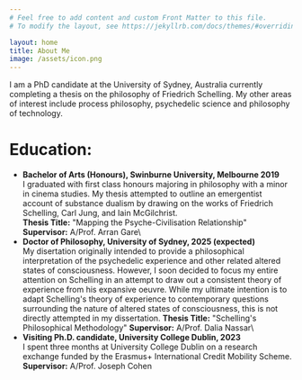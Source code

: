 ```yaml
---
# Feel free to add content and custom Front Matter to this file.
# To modify the layout, see https://jekyllrb.com/docs/themes/#overriding-theme-defaults

layout: home
title: About Me
image: /assets/icon.png
---
```

I am a PhD candidate at the University of Sydney, Australia currently completing a thesis on the philosophy of Friedrich Schelling. My other areas of interest include process philosophy, psychedelic science and philosophy of technology.

Education:
======
* **Bachelor of Arts (Honours), Swinburne University, Melbourne 2019**\
I graduated with first class honours majoring in philosophy with a minor in cinema studies. My thesis attempted to outline an emergentist account of substance dualism by drawing on the works of Friedrich Schelling, Carl Jung, and Iain McGilchrist.\
  **Thesis Title:** "Mapping the Psyche-Civilisation Relationship"\
  **Supervisor:** A/Prof. Arran Gare\
* **Doctor of Philosophy, University of Sydney, 2025 (expected)**\
My disertation originally intended to provide a philosophical interpretation of the psychedelic experience and other related altered states of consciousness. However, I soon decided to focus my entire attention on Schelling in an attempt to draw out a consistent theory of experience from his expansive oeuvre. While my ultimate intention is to adapt Schelling's theory of experience to contemporary questions surrounding the nature of altered states of consciousness, this is not directly attempted in my dissertation.
  **Thesis Title:** "Schelling's Philosophical Methodology"
  **Supervisor:** A/Prof. Dalia Nassar\
* **Visiting Ph.D. candidate, University College Dublin, 2023**\
I spent three months at University College Dublin on a research exchange funded by the Erasmus+ International Credit Mobility Scheme.\
  **Supervisor:** A/Prof. Joseph Cohen
